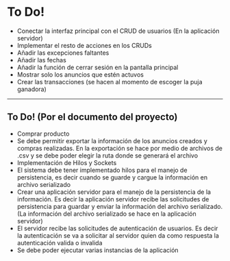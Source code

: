# To Do!

- Conectar la interfaz principal con el CRUD de usuarios (En la aplicación servidor)
- Implementar el resto de acciones en los CRUDs
- Añadir las excepciones faltantes
- Añadir las fechas
- Añadir la función de cerrar sesión en la pantalla principal
- Mostrar solo los anuncios que estén actuvos
- Crear las transacciones (se hacen al momento de escoger la puja ganadora)


----------------------

## To Do! (Por el documento del proyecto)

- Comprar producto
- Se debe permitir exportar la información de los anuncios creados y compras realizadas. En la exportación se hace por medio de archivos de .csv y se debe poder elegir la ruta donde se generará el archivo
- Implementación de Hilos y Sockets
- El sistema debe tener implementado hilos para el manejo de persistencia, es decir cuando se guarde y cargue la información en archivo serializado
- Crear una aplicación servidor para el manejo de la persistencia de la información. Es decir la aplicación servidor recibe las solicitudes de persistencia para guardar y enviar la información del archivo serializado. (La información del archivo serializado se hace en la aplicación servidor)
- El servidor recibe las solicitudes de autenticación de usuarios. Es decir la autenticación se va a solicitar al servidor quien da como respuesta la autenticación valida o invalida
- Se debe poder ejecutar varias instancias de la aplicación
